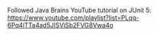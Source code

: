 Followed Java Brains YouTube tutorial on JUnit 5:
https://www.youtube.com/playlist?list=PLqq-6Pq4lTTa4ad5JISViSb2FVG8Vwa4o